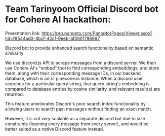# Team Tarinyoom Official Discord bot for Cohere AI hackathon: 

Presentation link: https://pro.panopto.com/Panopto/Pages/Viewer.aspx?tid=f8544ad3-4bcf-42cf-9eeb-af0601786967

Discord bot to provide enhanced search functionality based on semantic similarity

We use discord.js API to scrape messages from a discord server. We then use Cohere AI's "embed" tool to find corresponding embeddings, and store them, along with their corresponding message IDs, in our backend database, which is an s1 pinecone.io instance. When a discord user searches for a particular query string, that query string's embedding is compared to database entries by cosine similarity, and relevant result(s) are returned. 

This feature ameliorates Discord's poor search index functionality by allowing users to search past messages without finding an exact match.

However, it is not very scalable as a separate discord bot due to size constraints (learning every message from every server), and would be better suited as a native Discord feature instead.
